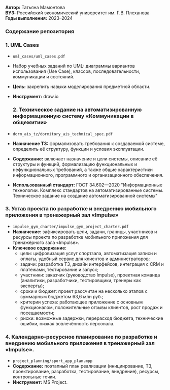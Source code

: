 **Автор:** Татьяна Мамонтова  
**ВУЗ:** Российский экономический университет им. Г.В. Плеханова  
**Годы выполнения:** 2023–2024  

### Содержание репозитория

### 1. UML Cases
- `uml_cases/uml_cases.pdf`  
- Набор учебных заданий по UML: диаграммы вариантов использования (Use Case), классов, последовательности, коммуникации и состояний.  
- **Цель:** закрепить навыки моделирования предметной области.
- **Инструмент:** draw.io

  ### 2. Техническое задание на автоматизированную информационную систему «Коммуникации в общежитии»
- `dorm_ais_tz/dormitory_ais_technical_spec.pdf`
- **Назначение ТЗ:** формализовать требования к создаваемой системе, определить её структуру, функции и условия эксплуатации.  
- **Содержание:** включает назначение и цели системы, описание её структуры и функций, формализацию функциональных и нефункциональных требований, а также общие характеристики информационного, программного и организационного обеспечения.  
- **Использованный стандарт:** ГОСТ 34.602—2020 "Информационные технологии. Комплекс стандартов на автоматизированные системы. Техническое задание на создание автоматизированной системы"

### 3. Устав проекта по разработке и внедрению мобильного приложения в тренажерный зал «Impulse»
- `impulse_gym_charter/impulse_gym_project_charter.pdf`  
- **Назначение:** зафиксировать цели, задачи, границы, участников и ресурсы проекта по разработке мобильного приложения для тренажёрного зала «Impulse».  
- **Ключевое содержание:**  
  - цели: цифровизация услуг спортзала, автоматизация записи и оплаты, удобный сервис для клиентов и администраторов;  
  - задачи: разработка ТЗ, дизайн интерфейсов, интеграция с CRM и платежами, тестирование и запуск;  
  - участники: заказчик (руководство Impulse), проектная команда (аналитики, разработчики, тестировщики, тренеры как эксперты);  
  - сроки и бюджет: проект рассчитан на несколько этапов с суммарным бюджетом 63,6 млн руб.;  
  - критерии успеха: работающее приложение с основным функционалом, положительные отзывы клиентов, рост продаж и посещаемости;  
  - риски: возможные задержки, перерасход бюджета, технические ошибки, низкая вовлечённость персонала.  

### 4.  Календарно-ресурсное планирование по разработке и внедрению мобильного приложения в тренажерный зал «Impulse».  
- `project_planning/sport_app_plan.mpp`  
- **Содержание:** поэтапный план реализации (инициирование, ТЗ, проектирование, разработка, тестирование, внедрение), ресурсы, контрольные точки.  
- **Инструмент:** MS Project.  


